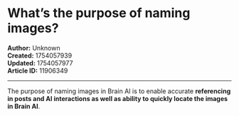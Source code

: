 # What’s the purpose of naming images?

**Author:** Unknown  
**Created:** 1754057939  
**Updated:** 1754057977  
**Article ID:** 11906349  

---

The purpose of naming images in Brain AI is to enable accurate **referencing in posts and AI interactions as well as ability to quickly locate the images in Brain AI**.

